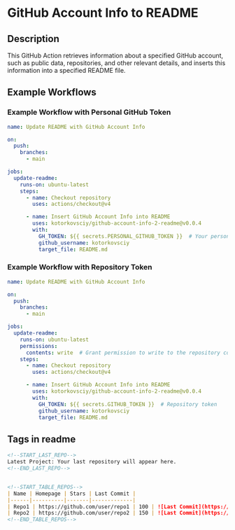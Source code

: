 # GitHub Account Info to README

## Description
This GitHub Action retrieves information about a specified GitHub account, such as public data, repositories, and other relevant details, and inserts this information into a specified README file.

## Example Workflows

### Example Workflow with Personal GitHub Token

```yaml
name: Update README with GitHub Account Info

on:
  push:
    branches:
      - main

jobs:
  update-readme:
    runs-on: ubuntu-latest
    steps:
      - name: Checkout repository
        uses: actions/checkout@v4

      - name: Insert GitHub Account Info into README
        uses: kotorkovsciy/github-account-info-2-readme@v0.0.4
        with:
          GH_TOKEN: ${{ secrets.PERSONAL_GITHUB_TOKEN }}  # Your personal GitHub token
          github_username: kotorkovsciy
          target_file: README.md
```

### Example Workflow with Repository Token
```yaml
name: Update README with GitHub Account Info

on:
  push:
    branches:
      - main

jobs:
  update-readme:
    runs-on: ubuntu-latest
    permissions:
      contents: write  # Grant permission to write to the repository contents
    steps:
      - name: Checkout repository
        uses: actions/checkout@v4

      - name: Insert GitHub Account Info into README
        uses: kotorkovsciy/github-account-info-2-readme@v0.0.4
        with:
          GH_TOKEN: ${{ secrets.GITHUB_TOKEN }}  # Repository token
          github_username: kotorkovsciy
          target_file: README.md
```

## Tags in readme
```md
<!--START_LAST_REPO-->
Latest Project: Your last repository will appear here.
<!--END_LAST_REPO-->


<!--START_TABLE_REPOS-->
| Name | Homepage | Stars | Last Commit |
|------|----------|-------|-------------|
| Repo1 | https://github.com/user/repo1 | 100 | ![Last Commit](https://img.shields.io/github/last-commit/user/repo1?style=flat&label=last) |
| Repo2 | https://github.com/user/repo2 | 150 | ![Last Commit](https://img.shields.io/github/last-commit/user/repo2?style=flat&label=last) |
<!--END_TABLE_REPOS-->
```
